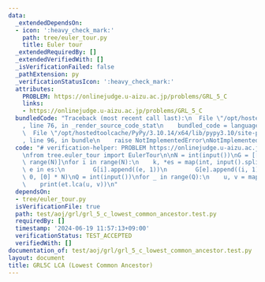 ```yaml
---
data:
  _extendedDependsOn:
  - icon: ':heavy_check_mark:'
    path: tree/euler_tour.py
    title: Euler tour
  _extendedRequiredBy: []
  _extendedVerifiedWith: []
  _isVerificationFailed: false
  _pathExtension: py
  _verificationStatusIcon: ':heavy_check_mark:'
  attributes:
    PROBLEM: https://onlinejudge.u-aizu.ac.jp/problems/GRL_5_C
    links:
    - https://onlinejudge.u-aizu.ac.jp/problems/GRL_5_C
  bundledCode: "Traceback (most recent call last):\n  File \"/opt/hostedtoolcache/PyPy/3.10.14/x64/lib/pypy3.10/site-packages/onlinejudge_verify/documentation/build.py\"\
    , line 76, in _render_source_code_stat\n    bundled_code = language.bundle(\n\
    \  File \"/opt/hostedtoolcache/PyPy/3.10.14/x64/lib/pypy3.10/site-packages/onlinejudge_verify/languages/python.py\"\
    , line 96, in bundle\n    raise NotImplementedError\nNotImplementedError\n"
  code: "# verification-helper: PROBLEM https://onlinejudge.u-aizu.ac.jp/problems/GRL_5_C\n\
    \nfrom tree.euler_tour import EulerTour\n\nN = int(input())\nG = [[] for _ in\
    \ range(N)]\nfor i in range(N):\n    k, *es = map(int, input().split())\n    for\
    \ e in es:\n        G[i].append((e, 1))\n        G[e].append((i, 1))\n\net = EulerTour(G,\
    \ 0, [0] * N)\nQ = int(input())\nfor _ in range(Q):\n    u, v = map(int, input().split())\n\
    \    print(et.lca(u, v))\n"
  dependsOn:
  - tree/euler_tour.py
  isVerificationFile: true
  path: test/aoj/grl/grl_5_c_lowest_common_ancestor.test.py
  requiredBy: []
  timestamp: '2024-06-19 11:57:13+09:00'
  verificationStatus: TEST_ACCEPTED
  verifiedWith: []
documentation_of: test/aoj/grl/grl_5_c_lowest_common_ancestor.test.py
layout: document
title: GRL5C LCA (Lowest Common Ancestor)
---
```


